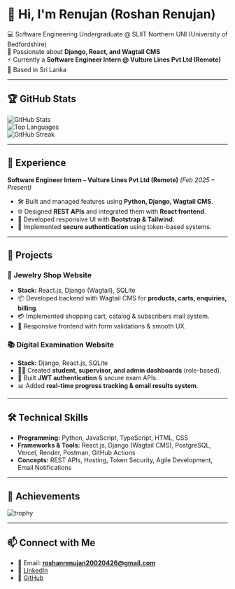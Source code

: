 # 👋 Hi, I'm Renujan (Roshan Renujan)

💻 Software Engineering Undergraduate @ SLIIT Northern UNI (University of Bedfordshire)  
🌱 Passionate about **Django, React, and Wagtail CMS**  
⚡ Currently a **Software Engineer Intern @ Vulture Lines Pvt Ltd (Remote)**  
📍 Based in Sri Lanka  

---

## 🏆 GitHub Stats  

![GitHub Stats](https://github-readme-stats.vercel.app/api?username=Renujan&show_icons=true&theme=dark)  
![Top Languages](https://github-readme-stats.vercel.app/api/top-langs/?username=Renujan&layout=compact&theme=dark)  
![GitHub Streak](https://streak-stats.demolab.com?user=Renujan&theme=dark&hide_border=true)  

---

## 💼 Experience  

**Software Engineer Intern – Vulture Lines Pvt Ltd (Remote)** _(Feb 2025 – Present)_  
- 🛠️ Built and managed features using **Python, Django, Wagtail CMS**.  
- 🌐 Designed **REST APIs** and integrated them with **React frontend**.  
- 📱 Developed responsive UI with **Bootstrap & Tailwind**.  
- 🔐 Implemented **secure authentication** using token-based systems.  

---

## 🚀 Projects  

### 🏬 Jewelry Shop Website  
- **Stack:** React.js, Django (Wagtail), SQLite  
- 📦 Developed backend with Wagtail CMS for **products, carts, enquiries, billing**.  
- 💳 Implemented shopping cart, catalog & subscribers mail system.  
- 📱 Responsive frontend with form validations & smooth UX.  

### 📚 Digital Examination Website  
- **Stack:** Django, React.js, SQLite  
- 👨‍🏫 Created **student, supervisor, and admin dashboards** (role-based).  
- 🔐 Built **JWT authentication** & secure exam APIs.  
- 📊 Added **real-time progress tracking & email results system**.  

---

## 🛠️ Technical Skills  

- **Programming:** Python, JavaScript, TypeScript, HTML, CSS  
- **Frameworks & Tools:** React.js, Django (Wagtail CMS), PostgreSQL, Vercel, Render, Postman, GitHub Actions  
- **Concepts:** REST APIs, Hosting, Token Security, Agile Development, Email Notifications  

---

## 🏅 Achievements  

![trophy](https://github-profile-trophy.vercel.app/?username=Renujan&theme=onedark)  

---

## 📫 Connect with Me  

- 📧 Email: **roshanrenujan20020426@gmail.com**  
- 🔗 [LinkedIn](https://www.linkedin.com/in/roshan-renujan)  
- 🐙 [GitHub](https://github.com/Renujan)  
